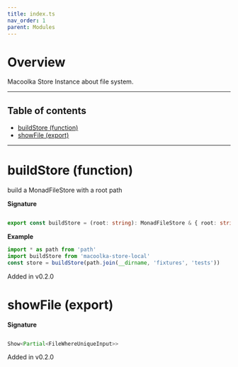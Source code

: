 ```yaml
---
title: index.ts
nav_order: 1
parent: Modules
---
```


# Overview

Macoolka Store Instance about file system.

---

<h2 class="text-delta">Table of contents</h2>

- [buildStore (function)](#buildstore-function)
- [showFile (export)](#showfile-export)

---

# buildStore (function)

build a MonadFileStore with a root path

**Signature**

```ts

export const buildStore = (root: string): MonadFileStore & { root: string } => ...

```

**Example**

```ts
import * as path from 'path'
import buildStore from 'macoolka-store-local'
const store = buildStore(path.join(__dirname, 'fixtures', 'tests'))
```

Added in v0.2.0

# showFile (export)

**Signature**

```ts

Show<Partial<FileWhereUniqueInput>>

```

Added in v0.2.0
